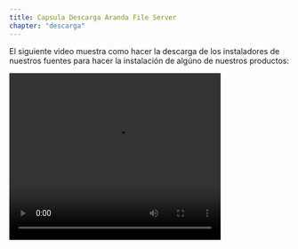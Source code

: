 ```yaml
---
title: Capsula Descarga Aranda File Server
chapter: "descarga"
---
```


El siguiente video muestra como hacer la descarga de los instaladores de nuestros fuentes para hacer la instalación de algúno de nuestros productos:

<video width="380" height="300" controls> <source src="https://arandasoftware.sharepoint.com/sites/Documentacion-RepositorioPortalDoc/Documentos%20compartidos/Repositorio%20Portal%20Doc/ASDK%20v8/1.2%20ASDKv8/1.2.1.3%20Descarga%20Fuentes%20e%20Instalacion/1.2.1.3.4%20Capsula%20Descarga%20Aranda%20File%20Server.mp4?App=OneDriveWebVideo" type="video/mp4"> Your browser does not support the video tag. </video>
